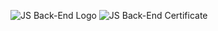 ![JS Back-End Logo](https://github.com/PanayotovaT/SoftUni_JS_BackEnd/blob/main/_README/JS_Back-End.JPG)
![JS Back-End Certificate](https://github.com/PanayotovaT/SoftUni_JS_BackEnd/blob/main/_README/JS_Back-End_Certificate.jpg)

